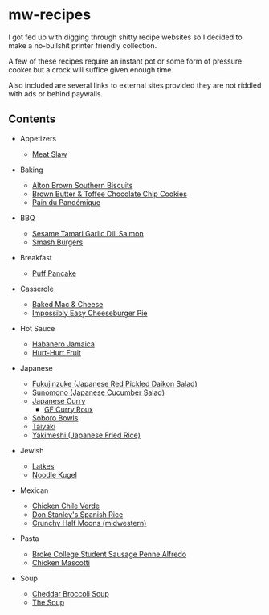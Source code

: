 # mw-recipes

I got fed up with digging through shitty recipe websites so I decided to make a no-bullshit printer friendly collection.

A few of these recipes require an instant pot or some form of pressure cooker but a crock will suffice given enough time.

Also included are several links to external sites provided they are not riddled with ads or behind paywalls.

## Contents

- Appetizers
    - [Meat Slaw](appetizers/meat-slaw.md)

- Baking
    - [Alton Brown Southern Biscuits](baking/alton-brown-southern-biscuits.md)
    - [Brown Butter & Toffee Chocolate Chip Cookies](baking/brown-butter-toffee-chocolate-chip.md)
    - [Pain du Pandémique](http://whatupinternet.com/en/paindupandemique/)

- BBQ
    - [Sesame Tamari Garlic Dill Salmon](bbq/sesame-tamari-garlic-dill-salmon.md)
    - [Smash Burgers](bbq/smash-burgers.md)

- Breakfast
    - [Puff Pancake](breakfast/puff-pancake.md)

- Casserole
    - [Baked Mac & Cheese](casserole/baked-mac-n-cheese.md)
    - [Impossibly Easy Cheeseburger Pie](casserole/impossibly-easy-cheeseburger-pie.md)

- Hot Sauce
    - [Habanero Jamaica](http://whatupinternet.com/en/habanerojamaica/)
    - [Hurt-Hurt Fruit](http://whatupinternet.com/en/hurthurtfruit/)

- Japanese
    - [Fukujinzuke (Japanese Red Pickled Daikon Salad)](japanese/fukujinzuke.md)
    - [Sunomono (Japanese Cucumber Salad)](japanese/japanese-cucumber-salad.md)
    - [Japanese Curry](japanese/japanese-curry.md)
        - [GF Curry Roux](japanese/gf-curry-roux.md)
    - [Soboro Bowls](japanese/soboro-bowls.md)
    - [Taiyaki](breakfast/taiyaki.md)
    - [Yakimeshi (Japanese Fried Rice)](japanese/japanese-fried-rice.md)

- Jewish
    - [Latkes](jewish/latkes.md)
    - [Noodle Kugel](jewish/noodle-kugel.md)
    
- Mexican
    - [Chicken Chile Verde](mexican/chicken-chile-verde.md)
    - [Don Stanley's Spanish Rice](mexican/don-stanleys-spanish-rice.md)
    - [Crunchy Half Moons (midwestern)](mexican/crunchy-half-moons.md)

- Pasta
    - [Broke College Student Sausage Penne Alfredo](pasta/broke-college-sausage-penne-alfredo.md)
    - [Chicken Mascotti](pasta/chicken-mascotti.md)

- Soup
    - [Cheddar Broccoli Soup](soup/cheddar-broccoli-soup.md)
    - [The Soup](soup/the-soup.md)
